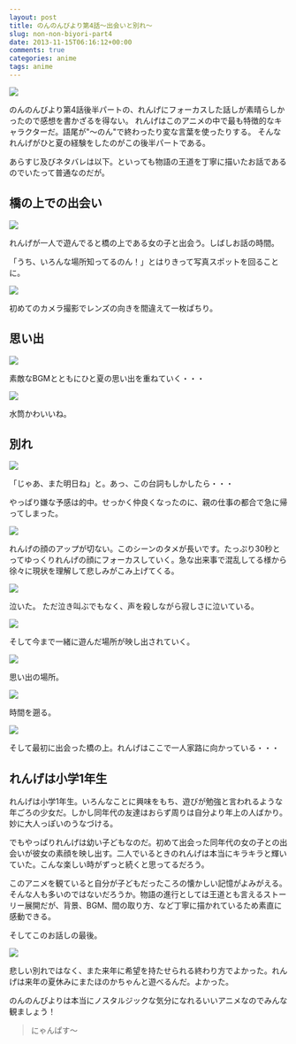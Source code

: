 ```yaml
---
layout: post
title: のんのんびより第4話〜出会いと別れ〜
slug: non-non-biyori-part4
date: 2013-11-15T06:16:12+00:00
comments: true
categories: anime
tags: anime
---
```


<img src="/images/2013/11/nonnon.jpeg" class="image">

のんのんびより第4話後半パートの、れんげにフォーカスした話しが素晴らしかったので感想を書かざるを得ない。
れんげはこのアニメの中で最も特徴的なキャラクターだ。語尾が"〜のん"で終わったり変な言葉を使ったりする。
そんなれんげがひと夏の経験をしたのがこの後半パートである。

あらすじ及びネタバレは以下。といっても物語の王道を丁寧に描いたお話であるのでいたって普通なのだが。

## 橋の上での出会い

<img src="/images/2013/11/1.png" class="image">

れんげが一人で遊んでると橋の上である女の子と出会う。しばしお話の時間。

「うち、いろんな場所知ってるのん！」とはりきって写真スポットを回ることに。

<img src="/images/2013/11/2.png" class="image">

初めてのカメラ撮影でレンズの向きを間違えて一枚ぱちり。

## 思い出
<img src="/images/2013/11/3.png" class="image">

素敵なBGMとともにひと夏の思い出を重ねていく・・・

<img src="/images/2013/11/4.png" class="image">

水筒かわいいね。

## 別れ
<img src="/images/2013/11/5.png" class="image">

「じゃあ、また明日ね」と。あっ、この台詞もしかしたら・・・

やっぱり嫌な予感は的中。せっかく仲良くなったのに、親の仕事の都合で急に帰ってしまった。

<img src="/images/2013/11/6.png" class="image">

れんげの顔のアップが切ない。このシーンのタメが長いです。たっぷり30秒とってゆっくりれんげの顔にフォーカスしていく。急な出来事で混乱してる様から徐々に現状を理解して悲しみがこみ上げてくる。

<img src="/images/2013/11/7.png" class="image">

泣いた。
ただ泣き叫ぶでもなく、声を殺しながら寂しさに泣いている。

<img src="/images/2013/11/8.png" class="image">

そして今まで一緒に遊んだ場所が映し出されていく。

<img src="/images/2013/11/9.png" class="image">

思い出の場所。

<img src="/images/2013/11/10.png" class="image">

時間を遡る。

<img src="/images/2013/11/11.png" class="image">

そして最初に出会った橋の上。れんげはここで一人家路に向かっている・・・

## れんげは小学1年生
れんげは小学1年生。いろんなことに興味をもち、遊びが勉強と言われるような年ごろの少女だ。しかし同年代の友達はおらず周りは自分より年上の人ばかり。妙に大人っぽいのうなづける。

でもやっぱりれんげは幼い子どもなのだ。初めて出会った同年代の女の子との出会いが彼女の素顔を映し出す。二人でいるときのれんげは本当にキラキラと輝いていた。こんな楽しい時がずっと続くと思ってるだろう。

このアニメを観ていると自分が子どもだったころの懐かしい記憶がよみがえる。そんな人も多いのではないだろうか。物語の進行としては王道とも言えるストーリー展開だが、背景、BGM、間の取り方、など丁寧に描かれているため素直に感動できる。

そしてこのお話しの最後。

<img src="/images/2013/11/12.png" class="image">

悲しい別れではなく、また来年に希望を持たせられる終わり方でよかった。れんげは来年の夏休みにまたほのかちゃんと遊べるんだ。よかった。

のんのんびよりは本当にノスタルジックな気分になれるいいアニメなのでみんな観ましょう！

> にゃんぱす〜
